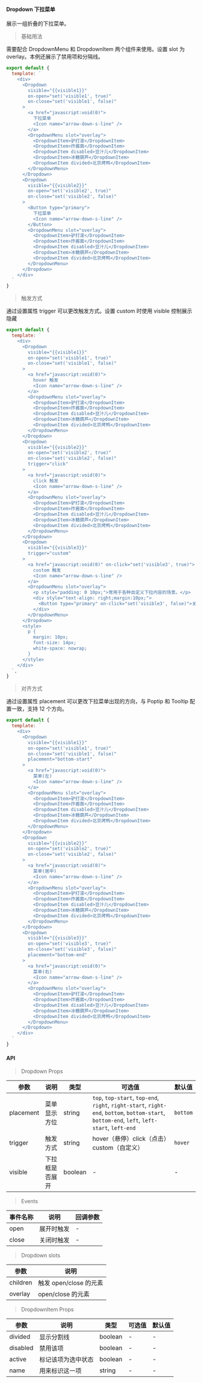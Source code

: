 #### Dropdown 下拉菜单

展示一组折叠的下拉菜单。

> 基础用法

需要配合 DropdownMenu 和 DropdownItem 两个组件来使用。设置 slot 为 overlay。本例还展示了禁用项和分隔线。

```js
export default {
  template: `
    <div>
      <Dropdown
        visible="{{visible1}}"
        on-open="set('visible1', true)"
        on-close="set('visible1', false)"
      >
        <a href="javascript:void(0)">
          下拉菜单
          <Icon name="arrow-down-s-line" />
        </a>
        <DropdownMenu slot="overlay">
          <DropdownItem>驴打滚</DropdownItem>
          <DropdownItem>炸酱面</DropdownItem>
          <DropdownItem disabled>豆汁儿</DropdownItem>
          <DropdownItem>冰糖葫芦</DropdownItem>
          <DropdownItem divided>北京烤鸭</DropdownItem>
        </DropdownMenu>
      </Dropdown>
      <Dropdown
        visible="{{visible2}}"
        on-open="set('visible2', true)"
        on-close="set('visible2', false)"
      >
        <Button type="primary">
          下拉菜单
          <Icon name="arrow-down-s-line" />
        </Button>
        <DropdownMenu slot="overlay">
          <DropdownItem>驴打滚</DropdownItem>
          <DropdownItem>炸酱面</DropdownItem>
          <DropdownItem disabled>豆汁儿</DropdownItem>
          <DropdownItem>冰糖葫芦</DropdownItem>
          <DropdownItem divided>北京烤鸭</DropdownItem>
        </DropdownMenu>
      </Dropdown>
    </div>
  `
}
```

> 触发方式

通过设置属性 trigger 可以更改触发方式。设置 custom 时使用 visible 控制展示隐藏

```js
export default {
  template: `
    <div>
      <Dropdown
        visible="{{visible1}}"
        on-open="set('visible1', true)"
        on-close="set('visible1', false)"
      >
        <a href="javascript:void(0)">
          hover 触发
          <Icon name="arrow-down-s-line" />
        </a>
        <DropdownMenu slot="overlay">
          <DropdownItem>驴打滚</DropdownItem>
          <DropdownItem>炸酱面</DropdownItem>
          <DropdownItem disabled>豆汁儿</DropdownItem>
          <DropdownItem>冰糖葫芦</DropdownItem>
          <DropdownItem divided>北京烤鸭</DropdownItem>
        </DropdownMenu>
      </Dropdown>
      <Dropdown
        visible="{{visible2}}"
        on-open="set('visible2', true)"
        on-close="set('visible2', false)"
        trigger="click"
      >
        <a href="javascript:void(0)">
          click 触发
          <Icon name="arrow-down-s-line" />
        </a>
        <DropdownMenu slot="overlay">
          <DropdownItem>驴打滚</DropdownItem>
          <DropdownItem>炸酱面</DropdownItem>
          <DropdownItem disabled>豆汁儿</DropdownItem>
          <DropdownItem>冰糖葫芦</DropdownItem>
          <DropdownItem divided>北京烤鸭</DropdownItem>
        </DropdownMenu>
      </Dropdown>
      <Dropdown
        visible="{{visible3}}"
        trigger="custom"
      >
        <a href="javascript:void(0)" on-click="set('visible3', true)">
          custom 触发
          <Icon name="arrow-down-s-line" />
        </a>
        <DropdownMenu slot="overlay">
          <p style="padding: 0 10px;">常用于各种自定义下拉内容的场景。</p>
          <div style="text-align: right;margin:10px;">
            <Button type="primary" on-click="set('visible3', false)">关闭</Button>
          </div>
        </DropdownMenu>
      </Dropdown>
      <style>
        p {
          margin: 10px;
          font-size: 14px;
          white-space: nowrap;
        }
      </style>
    </div>
  `,
}
```
> 对齐方式

通过设置属性 placement 可以更改下拉菜单出现的方向，与 Poptip 和 Tooltip 配置一致，支持 12 个方向。

```js
export default {
  template: `
    <div>
      <Dropdown
        visible="{{visible1}}"
        on-open="set('visible1', true)"
        on-close="set('visible1', false)"
        placement="bottom-start"
      >
        <a href="javascript:void(0)">
          菜单(左)
          <Icon name="arrow-down-s-line" />
        </a>
        <DropdownMenu slot="overlay">
          <DropdownItem>驴打滚</DropdownItem>
          <DropdownItem>炸酱面</DropdownItem>
          <DropdownItem disabled>豆汁儿</DropdownItem>
          <DropdownItem>冰糖葫芦</DropdownItem>
          <DropdownItem divided>北京烤鸭</DropdownItem>
        </DropdownMenu>
      </Dropdown>
      <Dropdown
        visible="{{visible2}}"
        on-open="set('visible2', true)"
        on-close="set('visible2', false)"
      >
        <a href="javascript:void(0)">
          菜单(居中)
          <Icon name="arrow-down-s-line" />
        </a>
        <DropdownMenu slot="overlay">
          <DropdownItem>驴打滚</DropdownItem>
          <DropdownItem>炸酱面</DropdownItem>
          <DropdownItem disabled>豆汁儿</DropdownItem>
          <DropdownItem>冰糖葫芦</DropdownItem>
          <DropdownItem divided>北京烤鸭</DropdownItem>
        </DropdownMenu>
      </Dropdown>
      <Dropdown
        visible="{{visible3}}"
        on-open="set('visible3', true)"
        on-close="set('visible3', false)"
        placement="bottom-end"
      >
        <a href="javascript:void(0)">
          菜单(右)
          <Icon name="arrow-down-s-line" />
        </a>
        <DropdownMenu slot="overlay">
          <DropdownItem>驴打滚</DropdownItem>
          <DropdownItem>炸酱面</DropdownItem>
          <DropdownItem disabled>豆汁儿</DropdownItem>
          <DropdownItem>冰糖葫芦</DropdownItem>
          <DropdownItem divided>北京烤鸭</DropdownItem>
        </DropdownMenu>
      </Dropdown>
    </div>
  `
}
```
#### API

> Dropdown Props

参数 | 说明 | 类型 | 可选值 | 默认值
---|---|---|---|---
placement | 菜单显示方位 | string | `top`, `top-start`, `top-end`, `right`, `right-start`, `right-end`, `bottom`, `bottom-start`, `bottom-end`, `left`, `left-start`, `left-end` | `bottom`
trigger | 触发方式 | string | hover（悬停）click（点击）custom（自定义） | `hover`
visible | 下拉框是否展开 | boolean | - | -

> Events

事件名称 | 说明 | 回调参数
---|---|---
open | 展开时触发 | -
close | 关闭时触发 | -

> Dropdown slots

参数 | 说明
---|---
children | 触发 open/close 的元素
overlay | open/close 的元素

> DropdownItem Props

参数 | 说明 | 类型 | 可选值 | 默认值
---|---|---|---|---
divided | 显示分割线 | boolean | - | -
disabled | 禁用该项 | boolean | - | -
active | 标记该项为选中状态 | boolean | - | -
name | 用来标识这一项 | string | - | -
